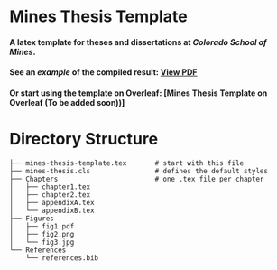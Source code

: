 # Mines Thesis Template
#### A latex template for theses and dissertations at _Colorado School of Mines_.

#### See an _example_ of the compiled result: [View PDF](mines-thesis-template.pdf)

#### Or start using the template on Overleaf: [Mines Thesis Template on Overleaf (To be added soon))]

# Directory Structure
```
├── mines-thesis-template.tex       # start with this file
├── mines-thesis.cls                # defines the default styles
├── Chapters                        # one .tex file per chapter
│   ├── chapter1.tex
│   ├── chapter2.tex
│   ├── appendixA.tex
│   └── appendixB.tex
├── Figures                      
│   ├── fig1.pdf
│   ├── fig2.png
│   └── fig3.jpg
└── References       
    └── references.bib

```
